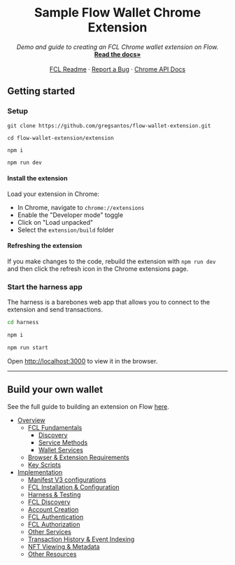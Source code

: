 <br />
<p align="center">
  <h1 align="center"> Sample Flow Wallet Chrome Extension</h1>
  <p align="center">
    <i>Demo and guide to creating an FCL Chrome wallet extension on Flow.</i>
    <br />
    <a href="https://github.com/gregsantos/flow-wallet-extension/blob/master/docs/index.md"><strong>Read the docs»</strong></a>
    <br />
    <br />
    <a href="https://docs.onflow.org/fcl/">FCL Readme</a>
    ·
    <a href="https://github.com/onflow/fcl-js/issues">Report a Bug</a>
·
    <a href="https://developer.chrome.com/docs/extensions/reference/">Chrome API Docs</a>
  </p>
</p>

## Getting started

### Setup

```shell
git clone https://github.com/gregsantos/flow-wallet-extension.git

cd flow-wallet-extension/extension

npm i
```

```sh
npm run dev
```

#### Install the extension

Load your extension in Chrome:

- In Chrome, navigate to `chrome://extensions`
- Enable the "Developer mode" toggle
- Click on "Load unpacked"
- Select the `extension/build` folder

#### Refreshing the extension

If you make changes to the code, rebuild the extension with `npm run dev` and then click the refresh icon in the Chrome extensions page.

### Start the harness app

The harness is a barebones web app that allows you to 
connect to the extension and send transactions.

```sh
cd harness
```

```sh
npm i
```

```sh
npm run start
```

Open [http://localhost:3000](http://localhost:3000) to view it in the browser.

---

## Build your own wallet

See the full guide to building an extension on Flow [here](docs/index.md).

  * [Overview](docs/index.md#overview)
    + [FCL Fundamentals](docs/index.md#fcl-fundamentals)
      - [Discovery](docs/index.md#discovery)
      - [Service Methods](docs/index.md#service-methods)
      - [Wallet Services](docs/index.md#wallet-services)
    + [Browser & Extension Requirements](docs/index.md#browser---extension-requirements)
    + [Key Scripts](docs/index.md#key-scripts)
  * [Implementation](docs/index.md#implementation)
    + [Manifest V3 configurations](docs/index.md#manifest-v3-configurations)
    + [FCL Installation & Configuration](docs/index.md#fcl-installation---configuration)
    + [Harness & Testing](docs/index.md#harness---testing)
    + [FCL Discovery](docs/index.md#fcl-discovery)
    + [Account Creation](docs/index.md#account-creation)
    + [FCL Authentication](docs/index.md#fcl-authentication)
    + [FCL Authorization](docs/index.md#fcl-authorization)
    + [Other Services](docs/index.md#other-services)
    + [Transaction History & Event Indexing](docs/index.md#transaction-history---event-indexing)
    + [NFT Viewing & Metadata](docs/index.md#nft-viewing---metadata)
    + [Other Resources](docs/index.md#other-resources)
